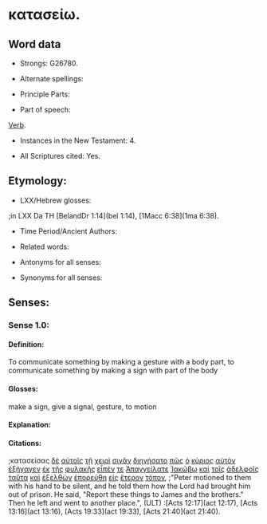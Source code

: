 # κατασείω.

<!-- Status: S2=Needs2ndReview -->
<!-- Lexica used for edits: BDAG, FFM, LN, BN, A-S -->

## Word data

* Strongs: G26780.


* Alternate spellings:

* Principle Parts: 

* Part of speech: 

[Verb](http://ugg.readthedocs.io/en/latest/verb.html).

* Instances in the New Testament: 4.

* All Scriptures cited: Yes.

## Etymology: 

* LXX/Hebrew glosses: 

;in LXX Da TH [BelandDr 1:14](bel 1:14), [1Macc 6:38](1ma 6:38).

* Time Period/Ancient Authors: 

* Related words: 

* Antonyms for all senses:

* Synonyms for all senses: 

## Senses:

### Sense 1.0:

#### Definition: 

To communicate something by making a gesture with a body part, to communicate something by making a sign with part of the body

#### Glosses:

make a sign, give a signal, gesture, to motion

#### Explanation:

#### Citations:

;κατασείσας [δὲ](../G11610/01.md) [αὐτοῖς](../G08460/01.md) [τῇ](../G35880/01.md) [χειρὶ](../G54950/01.md) [σιγᾶν](../G46010/01.md) [διηγήσατο](../G13340/01.md) [πῶς](../G44590/01.md) [ὁ](../G35880/01.md) [κύριος](../G29620/01.md) [αὐτὸν](../G08460/01.md) [ἐξήγαγεν](../G18060/01.md) [ἐκ](../G15370/01.md) [τῆς](../G35880/01.md) [φυλακῆς](../G54380/01.md) [εἶπέν](../G30040/01.md) [τε](../G50370/01.md) [Ἀπαγγείλατε](../G05180/01.md) [Ἰακώβῳ](../G23850/01.md) [καὶ](../G25320/01.md) [τοῖς](../G35880/01.md) [ἀδελφοῖς](../G00800/01.md) [ταῦτα](../G37780/01.md) [καὶ](../G25320/01.md) [ἐξελθὼν](../G18310/01.md) [ἐπορεύθη](../G41980/01.md) [εἰς](../G15190/01.md) [ἕτερον](../G20870/01.md) [τόπον](../G51170/01.md), 
;"Peter motioned to them with his hand to be silent, and he told them how the Lord had brought him out of prison. He said, "Report these things to James and the brothers." Then he left and went to another place.",  (ULT)
:[Acts 12:17](act 12:17),  [Acts 13:16](act 13:16),  [Acts 19:33](act 19:33),  [Acts 21:40](act 21:40).
